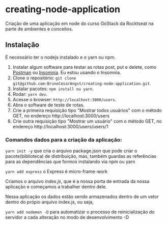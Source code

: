 # creating-node-application
Criação de uma aplicação em node do curso GoStack da Rocktseat na parte de ambientes e conceitos.

## Instalação

É necessário ter o nodejs instalado e o yarn ou npm.

1. Instalar algum software para testar as rotas post, put e delete, como [Postman](https://www.getpostman.com/) ou [Insomnia](https://insomnia.rest/). Eu estou usando o Insomnia.
2. Clone o repositório: `git clone git@github.com:BrunoCesarAngst/creating-node-application.git`.
3. Instalar pacotes: `npm install ou yarn`.
4. Rodar: `yarn dev`.
5. Acesse o browser: `http://localhost:3000/users`.
6. Abra o software de teste de rotas.
7. Crie a primeira requisição tipo "Mostrar todos usuários" com o método GET, no endereço http://localhost:3000/users
7. Crie outra requisição tipo "Mostrar um usuário" com o método GET, no endereço http://localhost:3000/users/users/1

### Comandos dados para a criação da aplicação:

`yarn init -y` que cria o arquivo package.json que pode criar o pacote(biblioteca) de distribuição, mas, também guardas as referências para as dependências que formos instalando via npm ou yarn

`yarn add express` o Express é micro-frame-work

Criamos o arquivo *index.js*, que é a nossa porta de entrada da nossa aplicação e começamos a trabalher dentro dele.

Nessa aplicação os dados estão sendo armazenados dentro de um vetor dentro do própio arquivo index.js, ou seja, 

`yarn add nodemon -D` para automatizar o processo de reinicialização do servidor a cada alteração no modo de desenvolvimento -D